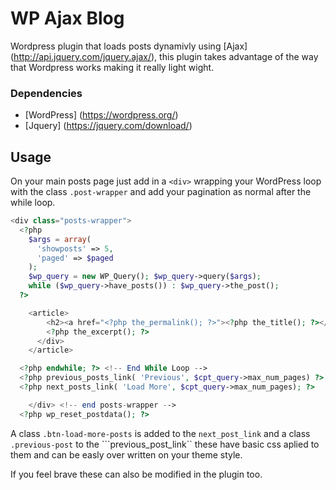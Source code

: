 # WP Ajax Blog

Wordpress plugin that loads posts dynamivly using [Ajax] (http://api.jquery.com/jquery.ajax/), this plugin takes advantage of the way that Wordpress works making it really light wight. 

### Dependencies

- [WordPress] (https://wordpress.org/)
- [Jquery] (https://jquery.com/download/)

## Usage

On your main posts page just add in a ```<div>``` wrapping your WordPress loop with the class ```.post-wrapper``` and add your pagination as normal after the while loop.

```php
<div class="posts-wrapper">
  <?php 
    $args = array(
      'showposts' => 5,
      'paged' => $paged
    );
    $wp_query = new WP_Query(); $wp_query->query($args);
    while ($wp_query->have_posts()) : $wp_query->the_post(); 
  ?>

    <article>
        <h2><a href="<?php the_permalink(); ?>"><?php the_title(); ?></a></h2>
        <?php the_excerpt(); ?>
      </div>
    </article>

  <?php endwhile; ?> <!-- End While Loop -->
  <?php previous_posts_link( 'Previous', $cpt_query->max_num_pages) ?>
  <?php next_posts_link( 'Load More', $cpt_query->max_num_pages); ?>

    </div> <!-- end posts-wrapper -->
  <?php wp_reset_postdata(); ?>
```
A class ```.btn-load-more-posts``` is added to the ```next_post_link``` and a class ```.previous-post``` to the ```previous_post_link`` these have basic css aplied to them and can be easly over written on your theme style.

If you feel brave these can also be modified in the plugin too.
